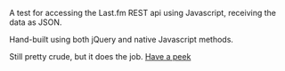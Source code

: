 A test for accessing the Last.fm REST api using Javascript, receiving the data as JSON.

Hand-built using both jQuery and native Javascript methods.

Still pretty crude, but it does the job.
[Have a peek](http://sam.jetsets.jp/lastfmtest/)
